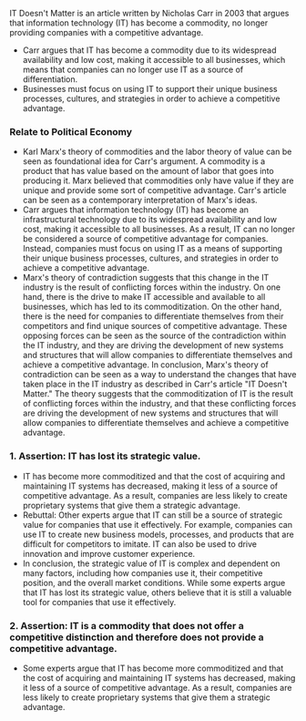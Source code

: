 IT Doesn't Matter is an article written by Nicholas Carr in 2003 that argues that information technology (IT) has become a commodity, no longer providing companies with a competitive advantage. 
- Carr argues that IT has become a commodity due to its widespread availability and low cost, making it accessible to all businesses, which means that companies can no longer use IT as a source of differentiation. 
- Businesses must focus on using IT to support their unique business processes, cultures, and strategies in order to achieve a competitive advantage. 


### Relate to Political Economy
- Karl Marx's theory of commodities and the labor theory of value can be seen as foundational idea for Carr's argument. A commodity is a product that has value based on the amount of labor that goes into producing it. Marx believed that commodities only have value if they are unique and provide some sort of competitive advantage. Carr's article can be seen as a contemporary interpretation of Marx's ideas.
- Carr argues that information technology (IT) has become an infrastructural technology due to its widespread availability and low cost, making it accessible to all businesses. As a result, IT can no longer be considered a source of competitive advantage for companies. Instead, companies must focus on using IT as a means of supporting their unique business processes, cultures, and strategies in order to achieve a competitive advantage.
- Marx's theory of contradiction suggests that this change in the IT industry is the result of conflicting forces within the industry. On one hand, there is the drive to make IT accessible and available to all businesses, which has led to its commoditization. On the other hand, there is the need for companies to differentiate themselves from their competitors and find unique sources of competitive advantage. These opposing forces can be seen as the source of the contradiction within the IT industry, and they are driving the development of new systems and structures that will allow companies to differentiate themselves and achieve a competitive advantage. In conclusion, Marx's theory of contradiction can be seen as a way to understand the changes that have taken place in the IT industry as described in Carr's article "IT Doesn't Matter." The theory suggests that the commoditization of IT is the result of conflicting forces within the industry, and that these conflicting forces are driving the development of new systems and structures that will allow companies to differentiate themselves and achieve a competitive advantage.



### 1. Assertion: IT has lost its strategic value.
- IT has become more commoditized and that the cost of acquiring and maintaining IT systems has decreased, making it less of a source of competitive advantage. As a result, companies are less likely to create proprietary systems that give them a strategic advantage.
- Rebuttal: Other experts argue that IT can still be a source of strategic value for companies that use it effectively. For example, companies can use IT to create new business models, processes, and products that are difficult for competitors to imitate. IT can also be used to drive innovation and improve customer experience.
- In conclusion, the strategic value of IT is complex and dependent on many factors, including how companies use it, their competitive position, and the overall market conditions. While some experts argue that IT has lost its strategic value, others believe that it is still a valuable tool for companies that use it effectively.


### 2. Assertion: IT is a commodity that does not offer a competitive distinction and therefore does not provide a competitive advantage.
-  Some experts argue that IT has become more commoditized and that the cost of acquiring and maintaining IT systems has decreased, making it less of a source of competitive advantage. As a result, companies are less likely to create proprietary systems that give them a strategic advantage. 